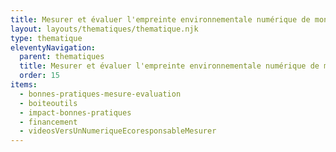 ```yaml
---
title: Mesurer et évaluer l'empreinte environnementale numérique de mon organisation
layout: layouts/thematiques/thematique.njk
type: thematique
eleventyNavigation:
  parent: thematiques
  title: Mesurer et évaluer l'empreinte environnementale numérique de mon organisation
  order: 15
items:
  - bonnes-pratiques-mesure-evaluation
  - boiteoutils
  - impact-bonnes-pratiques
  - financement
  - videosVersUnNumeriqueEcoresponsableMesurer
---
```

